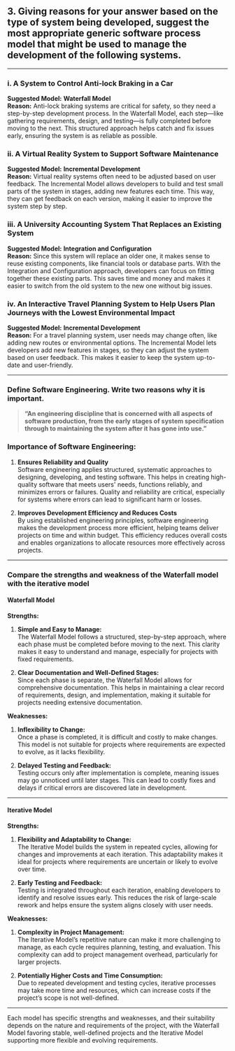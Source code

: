 ## 3. Giving reasons for your answer based on the type of system being  developed, suggest the most appropriate generic software process model that  might be used to manage the development of the following systems.



---

### i. A System to Control Anti-lock Braking in a Car
**Suggested Model:** **Waterfall Model**  
**Reason:** Anti-lock braking systems are critical for safety, so they need a step-by-step development process. In the Waterfall Model, each step—like gathering requirements, design, and testing—is fully completed before moving to the next. This structured approach helps catch and fix issues early, ensuring the system is as reliable as possible.

### ii. A Virtual Reality System to Support Software Maintenance
**Suggested Model:** **Incremental Development**  
**Reason:** Virtual reality systems often need to be adjusted based on user feedback. The Incremental Model allows developers to build and test small parts of the system in stages, adding new features each time. This way, they can get feedback on each version, making it easier to improve the system step by step.

### iii. A University Accounting System That Replaces an Existing System
**Suggested Model:** **Integration and Configuration**  
**Reason:** Since this system will replace an older one, it makes sense to reuse existing components, like financial tools or database parts. With the Integration and Configuration approach, developers can focus on fitting together these existing parts. This saves time and money and makes it easier to switch from the old system to the new one without big issues.

### iv. An Interactive Travel Planning System to Help Users Plan Journeys with the Lowest Environmental Impact
**Suggested Model:** **Incremental Development**  
**Reason:** For a travel planning system, user needs may change often, like adding new routes or environmental options. The Incremental Model lets developers add new features in stages, so they can adjust the system based on user feedback. This makes it easier to keep the system up-to-date and user-friendly.

---

### Define Software Engineering. Write two reasons why it is important. 


> **“An engineering discipline that is concerned with all aspects of software production, from the early stages of system specification through to maintaining the system after it has gone into use.”**

### Importance of Software Engineering:

1. **Ensures Reliability and Quality**  
   Software engineering applies structured, systematic approaches to designing, developing, and testing software. This helps in creating high-quality software that meets users' needs, functions reliably, and minimizes errors or failures. Quality and reliability are critical, especially for systems where errors can lead to significant harm or losses.

2. **Improves Development Efficiency and Reduces Costs**  
   By using established engineering principles, software engineering makes the development process more efficient, helping teams deliver projects on time and within budget. This efficiency reduces overall costs and enables organizations to allocate resources more effectively across projects.
---
### Compare the strengths and weakness of the Waterfall model with the iterative model 


#### Waterfall Model

**Strengths:**

1. **Simple and Easy to Manage:**  
   The Waterfall Model follows a structured, step-by-step approach, where each phase must be completed before moving to the next. This clarity makes it easy to understand and manage, especially for projects with fixed requirements.

2. **Clear Documentation and Well-Defined Stages:**  
   Since each phase is separate, the Waterfall Model allows for comprehensive documentation. This helps in maintaining a clear record of requirements, design, and implementation, making it suitable for projects needing extensive documentation.

**Weaknesses:**

1. **Inflexibility to Change:**  
   Once a phase is completed, it is difficult and costly to make changes. This model is not suitable for projects where requirements are expected to evolve, as it lacks flexibility.

2. **Delayed Testing and Feedback:**  
   Testing occurs only after implementation is complete, meaning issues may go unnoticed until later stages. This can lead to costly fixes and delays if critical errors are discovered late in development.

---

#### Iterative Model

**Strengths:**

1. **Flexibility and Adaptability to Change:**  
   The Iterative Model builds the system in repeated cycles, allowing for changes and improvements at each iteration. This adaptability makes it ideal for projects where requirements are uncertain or likely to evolve over time.

2. **Early Testing and Feedback:**  
   Testing is integrated throughout each iteration, enabling developers to identify and resolve issues early. This reduces the risk of large-scale rework and helps ensure the system aligns closely with user needs.

**Weaknesses:**

1. **Complexity in Project Management:**  
   The Iterative Model’s repetitive nature can make it more challenging to manage, as each cycle requires planning, testing, and evaluation. This complexity can add to project management overhead, particularly for larger projects.

2. **Potentially Higher Costs and Time Consumption:**  
   Due to repeated development and testing cycles, iterative processes may take more time and resources, which can increase costs if the project’s scope is not well-defined.

---

Each model has specific strengths and weaknesses, and their suitability depends on the nature and requirements of the project, with the Waterfall Model favoring stable, well-defined projects and the Iterative Model supporting more flexible and evolving requirements.
